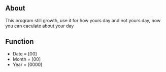 ## About

This program still growth, use it for how yours day and not yours day, now you can caculate about your day

## Function

- Date = [00]
- Month = [00]
- Year = [0000]
